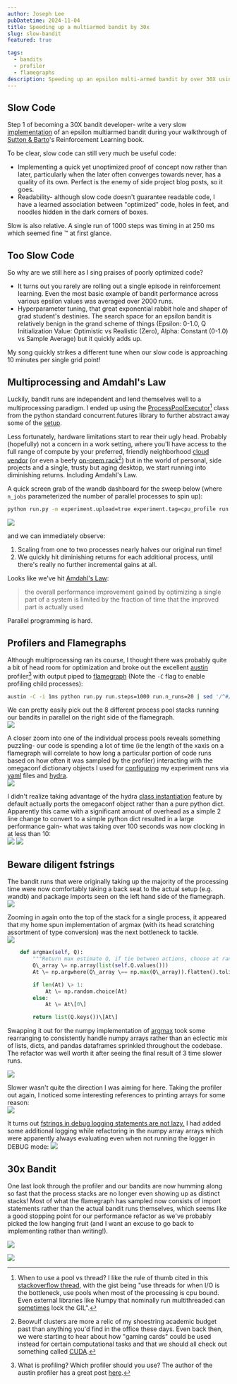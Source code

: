 ```yaml
---
author: Joseph Lee
pubDatetime: 2024-11-04
title: Speeding up a multiarmed bandit by 30x
slug: slow-bandit
featured: true

tags:
  - bandits
  - profiler
  - flamegraphs
description: Speeding up an epsilon multi-armed bandit by over 30X using the excellent austin profiler and flamegraphs. 
---
```


## Slow Code

Step 1 of becoming a 30X bandit developer- write a very slow [implementation](https://github.com/joseph-jnl/rlbook/blob/dev/src/rlbook/bandits/algorithms.py) of an epsilon multiarmed bandit during your walkthrough of [Sutton & Barto](http://incompleteideas.net/book/the-book-2nd.html)'s Reinforcement Learning book.

To be clear, slow code can still very much be useful code:

* Implementing a quick yet unoptimized proof of concept now rather than later, particularly when the later often converges towards never, has a quality of its own. Perfect is the enemy of side project blog posts, so it goes.  
* Readability- although slow code doesn't guarantee readable code, I have a learned association between "optimized" code, holes in feet, and noodles hidden in the dark corners of boxes.

Slow is also relative. A single run of 1000 steps was timing in at 250 ms which seemed fine :tm: at first glance. 

## Too Slow Code

So why are we still here as I sing praises of poorly optimized code?

* It turns out you rarely are rolling out a single episode in reinforcement learning. Even the most basic example of bandit performance across various epsilon values was averaged over 2000 runs.   
* Hyperparameter tuning, that great exponential rabbit hole and shaper of grad student's destinies. The search space for an epsilon bandit is relatively benign in the grand scheme of things (Epsilon: 0-1.0, Q Initialization Value: Optimistic vs Realistic (Zero), Alpha: Constant (0-1.0) vs Sample Average) but it quickly adds up.

My song quickly strikes a different tune when our slow code is approaching 10 minutes per single grid point\!

## Multiprocessing and Amdahl's Law

Luckily, bandit runs are independent and lend themselves well to a multiprocessing paradigm. I ended up using the [ProcessPoolExecutor](https://docs.python.org/3/library/concurrent.futures.html#concurrent.futures.ProcessPoolExecutor)[^1] class from the python standard concurrent.futures library to further abstract away some of the [setup](https://github.com/joseph-jnl/rlbook/blob/4726e971d9fd60d67691ffc62bc54d701801011f/src/rlbook/bandits/algorithms.py#L99-L123). 

Less fortunately, hardware limitations start to rear their ugly head. Probably (hopefully) not a concern in a work setting, where you'll have access to the full range of compute by your preferred, friendly neighborhood [cloud vendor](https://aws.amazon.com/ec2/instance-types/) (or even a beefy [on-prem rack](https://en.wikipedia.org/wiki/Beowulf_cluster)[^2]) but in the world of personal, side projects and a single, trusty but aging desktop, we start running into diminishing returns. Including Amdahl's Law.

A quick screen grab of the wandb dashboard for the sweep below (where `n_jobs` parameterized the number of parallel processes to spin up):  

```bash
python run.py -m experiment.upload=true experiment.tag=cpu_profile run.steps=1000 run.n_runs=2000 run.n_jobs=1,2,3,4,5,6,7,8`  
``` 

[![](https://github.com/user-attachments/assets/caf5cb0d-3ccc-488e-8c7b-08ad04de4daf)](https://github.com/user-attachments/assets/caf5cb0d-3ccc-488e-8c7b-08ad04de4daf)

and we can immediately observe:

1. Scaling from one to two processes nearly halves our original run time\!  
2. We quickly hit diminishing returns for each additional process, until there's really no further incremental gains at all.

Looks like we've hit [Amdahl's Law](https://en.wikipedia.org/wiki/Amdahl%27s_law):   
> the overall performance improvement gained by optimizing a single part of a system is limited 
> by the fraction of time that the improved part is actually used

Parallel programming is hard.

## Profilers and Flamegraphs

Although multiprocessing ran its course, I thought there was probably quite a bit of head room for optimization and broke out the excellent [austin](https://github.com/P403n1x87/austin) profiler[^3] with output piped to [flamegraph](https://github.com/brendangregg/FlameGraph) (Note the `-C` flag to enable profiling child processes):  

```bash  
austin -C -i 1ms python run.py run.steps=1000 run.n_runs=20 | sed '/^#/d' | ~/projects/FlameGraph/flamegraph.pl --countname=μs > fg_v1_original.svg`  
```
We can pretty easily pick out the 8 different process pool stacks running our bandits in parallel on the right side of the flamegraph.  
[![](https://github.com/user-attachments/assets/63c57847-0d50-4491-8f88-c63e9a4dbce1)](https://github.com/user-attachments/assets/63c57847-0d50-4491-8f88-c63e9a4dbce1)

A closer zoom into one of the individual process pools reveals something puzzling- our code is spending a lot of time (ie the length of the xaxis on a flamegraph will correlate to how long a particular portion of code runs based on how often it was sampled by the profiler) interacting with the omegaconf dictionary objects I used for [configuring](https://github.com/joseph-jnl/rlbook/blob/4726e971d9fd60d67691ffc62bc54d701801011f/experiments/ch2_bandits/run.py#L136) my experiment runs via [yaml](https://github.com/joseph-jnl/rlbook/blob/dev/experiments/ch2_bandits/configs/defaults.yaml) files and [hydra](https://hydra.cc/).  
[![](https://github.com/user-attachments/assets/5550980b-814e-45f8-bb9e-085a0888cd35)](https://github.com/user-attachments/assets/5550980b-814e-45f8-bb9e-085a0888cd35)

I didn't realize taking advantage of the hydra [class instantiation](https://hydra.cc/docs/1.1/advanced/instantiate_objects/overview/#internaldocs-banner) feature by default actually ports the omegaconf object rather than a pure python dict. Apparently this came with a significant amount of overhead as a simple 2 line change to convert to a simple python dict resulted in a large performance gain- what was taking over 100 seconds was now clocking in at less than 10:  
[![](https://github.com/user-attachments/assets/15777d16-860a-4e48-9b21-421ef0a100f6)](https://github.com/user-attachments/assets/15777d16-860a-4e48-9b21-421ef0a100f6)
[![](https://github.com/user-attachments/assets/874bc5cd-49a6-4bb8-96ab-e7a76cb0fc43)](https://github.com/user-attachments/assets/874bc5cd-49a6-4bb8-96ab-e7a76cb0fc43)

## Beware diligent fstrings

The bandit runs that were originally taking up the majority of the processing time were now comfortably taking a back seat to the actual setup (e.g. wandb) and package imports seen on the left hand side of the flamegraph.   
[![](https://github.com/user-attachments/assets/3b5c05c3-3b1d-4230-84ab-43c810395c8c)](https://github.com/user-attachments/assets/3b5c05c3-3b1d-4230-84ab-43c810395c8c)

Zooming in again onto the top of the stack for a single process, it appeared that my home spun implementation of argmax (with its head scratching assortment of type conversion) was the next bottleneck to tackle.  
[![](https://github.com/user-attachments/assets/96eef3bf-a8a1-467e-96d3-76b2f27b8c25)](https://github.com/user-attachments/assets/96eef3bf-a8a1-467e-96d3-76b2f27b8c25)

```python  
	def argmax(self, Q):  
    	"""Return max estimate Q, if tie between actions, choose at random between tied actions"""  
    	Q\_array \= np.array(list(self.Q.values()))  
    	At \= np.argwhere(Q\_array \== np.max(Q\_array)).flatten().tolist()

    	if len(At) \> 1:  
        	At \= np.random.choice(At)  
    	else:  
        	At \= At\[0\]

    	return list(Q.keys())\[At\]  
```

Swapping it out for the numpy implementation of [argmax](https://numpy.org/doc/2.0/reference/generated/numpy.argmax.html) took some rearranging to consistently handle numpy arrays rather than an eclectic mix of lists, dicts, and pandas dataframes sprinkled throughout the codebase. The refactor was well worth it after seeing the final result of 3 time slower runs.

[![](https://github.com/user-attachments/assets/aec20150-6241-43e1-afce-551f04935052)](https://github.com/user-attachments/assets/aec20150-6241-43e1-afce-551f04935052)

Slower wasn't quite the direction I was aiming for here. Taking the profiler out again, I noticed some interesting references to printing arrays for some reason:  
[![](https://github.com/user-attachments/assets/c63eba7b-88bb-465e-9dd3-16fe3b487b3f)](https://github.com/user-attachments/assets/c63eba7b-88bb-465e-9dd3-16fe3b487b3f)

It turns out [fstrings in debug logging statements are not lazy.](https://google.github.io/styleguide/pyguide.html#3101-logging) I had added some additional logging while refactoring in the numpy array arrays which were apparently always evaluating even when not running the logger in DEBUG mode: ![](https://github.com/user-attachments/assets/6ce4f82a-7163-4a3d-a7f4-2742bf278374)

## 30x Bandit

One last look through the profiler and our bandits are now humming along so fast that the process stacks are no longer even showing up as distinct stacks\! Most of what the flamegraph has sampled now consists of import statements rather than the actual bandit runs themselves, which seems like a good stopping point for our performance refactor as we've probably picked the low hanging fruit (and I want an excuse to go back to implementing rather than writing\!). 

[![](https://github.com/user-attachments/assets/a9eb5ff6-b7de-46b1-841f-328c9deaeb26)](https://github.com/user-attachments/assets/a9eb5ff6-b7de-46b1-841f-328c9deaeb26)

![](https://github.com/user-attachments/assets/06bebc4d-49c1-4a3a-be34-3b5caf340d01)

[^1]:  When to use a pool vs thread? I like the rule of thumb cited in this [stackoverflow thread](https://stackoverflow.com/questions/51828790/what-is-the-difference-between-processpoolexecutor-and-threadpoolexecutor), with the gist being "use threads for when I/O is the bottleneck, use pools when most of the processing is cpu bound. Even external libraries like Numpy that nominally run multithreaded can [sometimes](https://scipy-cookbook.readthedocs.io/items/ParallelProgramming.html) lock the GIL".

[^2]:  Beowulf clusters are more a relic of my shoestring academic budget past than anything you'd find in the office these days. Even back then, we were starting to hear about how "gaming cards" could be used instead for certain computational tasks and that we should all check out something called [CUDA](https://www.nvidia.com/en-us/on-demand/session/gtcspring22-s41487/).

[^3]:  What is profiling? Which profiler should you use? The author of the austin profiler has a great post [here](https://p403n1x87.github.io/deterministic-and-statistical-python-profiling.html).